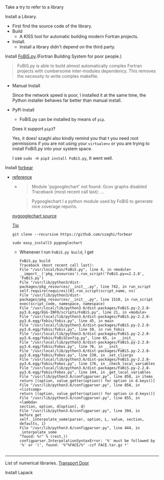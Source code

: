 Take a try to  refer to a library

Install a Library.
* First find the source code of the library.
* Build
  * A KISS tool for automatic building modern Fortran projects.
* Install.
  * Install a library didn't depend on the third party.

Install [FoBiS.py](https://github.com/szaghi/FoBiS.git).(Fortran Building System for poor people.)

>  FoBiS.py is able to build almost automatically complex Fortran projects with cumbersome inter-modules dependency. This removes the necessity to write complex makefile.

* Manual Install

  Since the network speed is poor, I installed it at the same time, the Python installer behaves far better than manual install.
* PyPi Install
  * FoBiS.py can be installed by means of `pip`.

   Does it support `pip3`?

   Yes, it does!
   szaghi also kindly remind you that t you need root permissions if you are not using your `virtualenv` or you are trying to install FoBiS.py into your system space.

   I use `sudo -H pip3 install FoBiS.py`, It went well.  

Install [forbear](https://github.com/szaghi/forbear.git)

* [reference](https://github.com/ComplicatedPhenomenon/Fortran_Takeoff/issues/3)    
  * > Module 'pygooglechart' not found: Gcov graphs disabled
Traceback (most recent call last): ...

    > Pygooglechart I a python module used by FoBiS to generate nice coverage reports.

  [pygooglechart source](https://github.com/gak/pygooglechart)

  [Tip](https://github.com/Fortran-FOSS-Programmers/FOODIE/issues/37)

  ```
  git clone --recursive https://github.com/szaghi/forbear
  ```
  `sudo easy_install3 pygooglechart`
  * Whenever I run `FoBiS.py build`, I get
    ```
    FoBiS.py build
    Traceback (most recent call last):
    File "/usr/local/bin/FoBiS.py", line 4, in <module>
    __import__('pkg_resources').run_script('FoBiS.py==2.2.8', 'FoBiS.py')
    File "/usr/lib/python3/dist-packages/pkg_resources/__init__.py", line 742, in run_script
    self.require(requires)[0].run_script(script_name, ns)
    File "/usr/lib/python3/dist-packages/pkg_resources/__init__.py", line 1510, in run_script
    exec(script_code, namespace, namespace)
    File "/usr/local/lib/python3.6/dist-packages/FoBiS.py-2.2.8-py3.6.egg/EGG-INFO/scripts/FoBiS.py", line 21, in <module>
    File "/usr/local/lib/python3.6/dist-packages/FoBiS.py-2.2.8-py3.6.egg/fobis/fobis.py", line 45, in main
    File "/usr/local/lib/python3.6/dist-packages/FoBiS.py-2.2.8-py3.6.egg/fobis/fobis.py", line 58, in run_fobis
    File "/usr/local/lib/python3.6/dist-packages/FoBiS.py-2.2.8-py3.6.egg/fobis/FoBiSConfig.py", line 65, in __init__
    File "/usr/local/lib/python3.6/dist-packages/FoBiS.py-2.2.8-py3.6.egg/fobis/Fobos.py", line 76, in __init__
    File "/usr/local/lib/python3.6/dist-packages/FoBiS.py-2.2.8-py3.6.egg/fobis/Fobos.py", line 238, in _set_cliargs
    File "/usr/local/lib/python3.6/dist-packages/FoBiS.py-2.2.8-py3.6.egg/fobis/Fobos.py", line 176, in _check_local_variables
    File "/usr/local/lib/python3.6/dist-packages/FoBiS.py-2.2.8-py3.6.egg/fobis/Fobos.py", line 144, in _get_local_variables
    File "/usr/lib/python3.6/configparser.py", line 858, in items
    return [(option, value_getter(option)) for option in d.keys()]
    File "/usr/lib/python3.6/configparser.py", line 858, in <listcomp>
    return [(option, value_getter(option)) for option in d.keys()]
    File "/usr/lib/python3.6/configparser.py", line 855, in <lambda>
    section, option, d[option], d)
    File "/usr/lib/python3.6/configparser.py", line 394, in before_get
    self._interpolate_some(parser, option, L, value, section, defaults, 1)
    File "/usr/lib/python3.6/configparser.py", line 444, in _interpolate_some
    "found: %r" % (rest,))
    configparser.InterpolationSyntaxError: '%' must be followed by '%' or '(', found: '%^%FACE/%" -czf FACE.tar.gz *'
   ```
---
List of numerical libraries. [Transport Door](https://en.wikipedia.org/wiki/List_of_numerical_libraries)

Install Lapack

